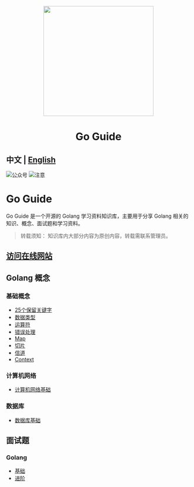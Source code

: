 <div align="center">
<img src="https://goguide.ryansu.tech/logo.svg" width="300px" height="300px"/>
<h1>Go Guide</h1>
</div>

**中文** | [English](./README.En.md) 
---
![公众号](https://img.shields.io/badge/%E5%85%AC%E4%BC%97%E5%8F%B7-%E5%87%A0%E9%A2%97%E9%85%A5-blue)
![注意](https://img.shields.io/badge/%E6%B3%A8%E6%84%8F-%E5%85%B3%E6%B3%A8%E5%85%AC%E4%BC%97%E5%8F%B7%E5%8A%A0%E5%85%A5%E5%BE%AE%E4%BF%A1%E7%BE%A4-blue)

# Go Guide

Go Guide 是一个开源的 Golang 学习资料知识库，主要用于分享 Golang 相关的知识、概念、面试题和学习资料。

> 转载须知： 知识库内大部分内容为原创内容，转载需联系管理员。

## [访问在线网站](https://goguide.ryansu.tech/)

## Golang 概念

### 基础概念

- [25个保留关键字](https://goguide.ryansu.tech/guide/concepts/golang/1-keywords.html)
- [数据类型](https://goguide.ryansu.tech/guide/concepts/golang/2-datatype.html)
- [运算符](https://goguide.ryansu.tech/guide/concepts/golang/3-operator.html)
- [错误处理](https://goguide.ryansu.tech/guide/concepts/golang/4-errorhanding.html)
- [Map](https://goguide.ryansu.tech/guide/concepts/golang/5-map.html)
- [切片](https://goguide.ryansu.tech/guide/concepts/golang/6-slice.html)
- [信道](https://goguide.ryansu.tech/guide/concepts/golang/7-channel.html)
- [Context](https://goguide.ryansu.tech/guide/concepts/golang/8-context.html)

### 计算机网络
- [计算机网络基础](https://goguide.ryansu.tech/guide/concepts/network/network.html)

### 数据库
- [数据库基础](https://goguide.ryansu.tech/guide/concepts/database/1-database-basic.html)

## 面试题

### Golang

- [基础](https://goguide.ryansu.tech/guide/interview/golang/basic/1-basic.html)
- [进阶](https://goguide.ryansu.tech/guide/interview/golang/basic/2-medium.html)